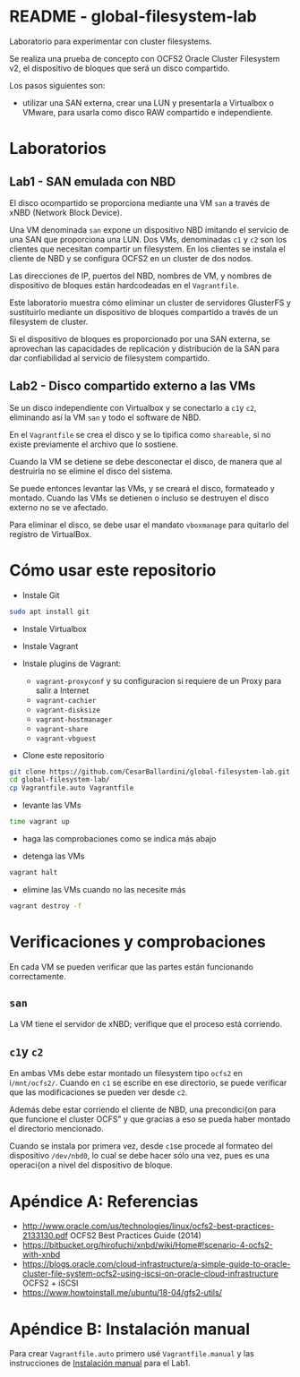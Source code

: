 # README - global-filesystem-lab

Laboratorio para experimentar con cluster filesystems.

Se realiza una prueba de concepto con OCFS2 Oracle Cluster Filesystem v2, 
el dispositivo de bloques que será un disco compartido.

Los pasos siguientes son:

* utilizar una SAN externa, crear una LUN y presentarla a Virtualbox o VMware, para usarla como disco RAW compartido e independiente.


# Laboratorios

## Lab1 - SAN emulada con NBD

El disco ocompartido se proporciona mediante  una VM `san` a través de xNBD (Network Block Device).

Una VM denominada `san` expone un dispositivo NBD imitando el servicio de una
SAN que proporciona una LUN. Dos VMs, denominadas `c1` y `c2` son los clientes que necesitan compartir
un filesystem.  En los clientes se instala el cliente de NBD y se configura OCFS2 en un cluster de dos nodos.

Las direcciones de IP, puertos del NBD, nombres de VM, y nombres de dispositivo 
de bloques están hardcodeadas en el `Vagrantfile`.


Este laboratorio muestra cómo eliminar un cluster de servidores GlusterFS y sustituirlo mediante un dispositivo de bloques
compartido a través de un filesystem de cluster.

Si el dispositivo de bloques es proporcionado por una SAN externa, se aprovechan las capacidades de
replicación y distribución de la SAN para dar confiabilidad al servicio de filesystem compartido.


## Lab2 - Disco compartido externo a las VMs

Se un disco independiente con Virtualbox y se conectarlo a `c1`y `c2`, eliminando así la VM `san` y todo el software de NBD.

En el `Vagrantfile`  se crea el disco y se lo tipifica como `shareable`, si no existe previamente el archivo que lo sostiene.

Cuando la VM se detiene se debe desconectar el disco, de manera que al destruirla no se elimine el disco del sistema.


Se puede entonces levantar las VMs, y se creará el disco, formateado y montado.  Cuando las VMs se detienen o incluso se destruyen
el disco externo no se ve afectado.

Para eliminar el disco, se debe usar el mandato `vboxmanage` para quitarlo del registro de VirtualBox.



# Cómo usar este repositorio

* Instale Git

```bash
sudo apt install git
```

* Instale Virtualbox

* Instale Vagrant

* Instale plugins de Vagrant:
  + `vagrant-proxyconf` y su configuracion si requiere de un Proxy para salir a Internet
  + `vagrant-cachier`
  + `vagrant-disksize`
  + `vagrant-hostmanager`
  + `vagrant-share`
  + `vagrant-vbguest`


* Clone este repositorio

```bash
git clone https://github.com/CesarBallardini/global-filesystem-lab.git
cd global-filesystem-lab/
cp Vagrantfile.auto Vagrantfile
```

* levante las VMs

```bash
time vagrant up
```

* haga las comprobaciones como se indica más abajo

* detenga las VMs

```bash
vagrant halt
```

* elimine las VMs cuando no las necesite más

```bash
vagrant destroy -f
```

# Verificaciones y comprobaciones

En cada VM se pueden verificar que las partes están funcionando correctamente.

## `san`

La VM tiene el servidor de xNBD; verifique que el proceso está corriendo.

## `c1`y `c2`

En ambas VMs debe estar montado un filesystem tipo `ocfs2` en i`/mnt/ocfs2/`.
Cuando en `c1` se escribe en ese directorio, se puede verificar que las modificaciones
se pueden ver desde `c2`.

Además debe estar corriendo el cliente de NBD, una precondici{on para que funcione el cluster
OCFS" y que  gracias a eso se pueda haber montado el directorio mencionado.

Cuando se instala por primera vez, desde `c1`se procede al formateo del dispositivo  `/dev/nbd0`, lo 
cual se debe hacer sólo una vez, pues es una operaci{on a nivel del dispositivo de bloque.


# Apéndice A: Referencias

* http://www.oracle.com/us/technologies/linux/ocfs2-best-practices-2133130.pdf OCFS2 Best Practices Guide  (2014)
* https://bitbucket.org/hirofuchi/xnbd/wiki/Home#!scenario-4-ocfs2-with-xnbd
* https://blogs.oracle.com/cloud-infrastructure/a-simple-guide-to-oracle-cluster-file-system-ocfs2-using-iscsi-on-oracle-cloud-infrastructure OCFS2 + iSCSI
* https://www.howtoinstall.me/ubuntu/18-04/gfs2-utils/

# Apéndice B: Instalación manual

Para crear `Vagrantfile.auto` primero usé `Vagrantfile.manual` y las instrucciones de [Instalación manual](instalacion-manual-lab1.md) para el Lab1.

